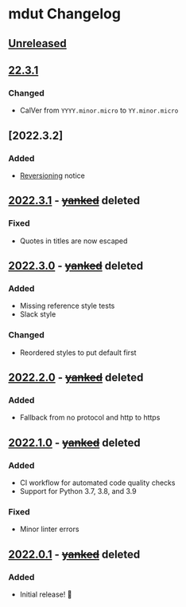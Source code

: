 # mdut Changelog


<!--
headers:
Added      - new features
Changed    - changes in existing functionality
Deprecated - soon-to-be removed features
Removed    - now removed features
Fixed      - any bug fixes
Security   - in case of vulnerabilities
-->


## [Unreleased]


## [22.3.1]

### Changed

- CalVer from `YYYY.minor.micro` to `YY.minor.micro`


## [2022.3.2]

### Added

- [Reversioning][yanked] notice


## [2022.3.1] - ~~[yanked]~~ deleted

### Fixed

- Quotes in titles are now escaped


## [2022.3.0] - ~~[yanked]~~ deleted

### Added

- Missing reference style tests
- Slack style

### Changed

- Reordered styles to put default first


## [2022.2.0] - ~~[yanked]~~ deleted

### Added

- Fallback from no protocol and http to https


## [2022.1.0] - ~~[yanked]~~ deleted

### Added

- CI workflow for automated code quality checks
- Support for Python 3.7, 3.8, and 3.9

### Fixed

- Minor linter errors


## [2022.0.1] - ~~[yanked]~~ deleted

### Added

- Initial release! 🎉


[yanked]: https://nkantar.com/blog/2022/01/reversioning-mdut/ "Reversioning mdut | Blog | Nik Kantar"


[Unreleased]: https://github.com/nkantar/mdut/compare/22.3.1...HEAD
[22.3.1]: https://github.com/nkantar/mdut/compare/2022.3.1...22.3.1
[2022.3.1]: https://github.com/nkantar/mdut/compare/2022.3.0...2022.3.1
[2022.3.0]: https://github.com/nkantar/mdut/compare/2022.2.0...2022.3.0
[2022.2.0]: https://github.com/nkantar/mdut/compare/2022.1.0...2022.2.0
[2022.1.0]: https://github.com/nkantar/mdut/compare/2022.0.1...2022.1.0
[2022.0.1]: https://github.com/nkantar/mdut/releases/tag/2022.0.1
